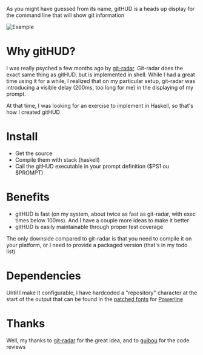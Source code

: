 As you might have guessed from its name, gitHUD is a heads up display for the
command line that will show git information

![Example]

# Why gitHUD?

I was really psyched a few months ago by
[git-radar](https://github.com/michaeldfallen/git-radar). Git-radar does the exact
same thing as gitHUD, but is implemented in shell. While I had a great time
using it for a while, I realized that on my particular setup, git-radar was
introducing a visible delay (200ms, too long for me) in the displaying of my
prompt.

At that time, I was looking for an exercise to implement in Haskell, so that's
how I created gitHUD

# Install

* Get the source
* Compile them with stack (haskell)
* Call the gitHUD executable in your prompt definition ($PS1 ou $PROMPT)

# Benefits

- gitHUD is fast (on my system, about twice as fast as git-radar, with exec
  times below 100ms). And I have a couple more ideas to make it better
- gitHUD is easily maintainable through proper test coverage

The only downside compared to git-radar is that you need to compile it on your
platform, or I need to provide a packaged version (that's in my todo list)

# Dependencies

Until I make it configurable, I have hardcoded a "repository" character at the
start of the output that can be found in the [patched
fonts](https://github.com/powerline/fonts) for
[Powerline](https://github.com/powerline/powerline)

# Thanks

Well, my thanks to [git-radar](https://github.com/michaeldfallen/git-radar) for the great idea, and to
[guibou](https://github.com/guibou) for the code
reviews


[Example]: https://raw.githubusercontent.com/gbataille/gitHUD/master/images/prompt.png
